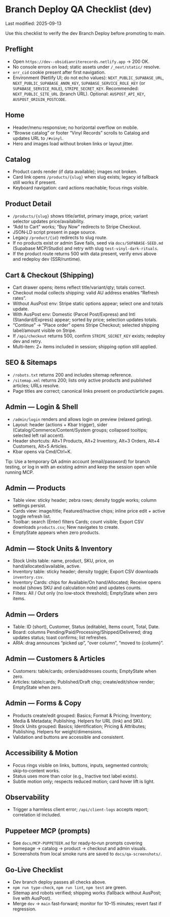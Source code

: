 # Branch Deploy QA Checklist (dev)

Last modified: 2025-09-13

Use this checklist to verify the dev Branch Deploy before promoting to main.

## Preflight
- Open `https://dev--obsidianriterecords.netlify.app` → 200 OK.
- No console errors on load; static assets under `/_next/static/` resolve.
- `orr_cid` cookie present after first navigation.
- Environment (Netlify UI; do not echo values): `NEXT_PUBLIC_SUPABASE_URL`, `NEXT_PUBLIC_SUPABASE_ANON_KEY`, `SUPABASE_SERVICE_ROLE_KEY` (or `SUPABASE_SERVICE_ROLE`), `STRIPE_SECRET_KEY`. Recommended: `NEXT_PUBLIC_SITE_URL` (branch URL). Optional: `AUSPOST_API_KEY`, `AUSPOST_ORIGIN_POSTCODE`.

## Home
- Header/menu responsive; no horizontal overflow on mobile.
- “Browse catalog” or footer “Vinyl Records” scrolls to Catalog and updates URL to `/#vinyl`.
- Hero and images load without broken links or layout jitter.

## Catalog
- Product cards render (if data available); images not broken.
- Card link opens `/products/{slug}` when slug exists; legacy id fallback still works if present.
- Keyboard navigation: card actions reachable; focus rings visible.

## Product Detail
- `/products/{slug}` shows title/artist, primary image, price; variant selector updates price/availability.
- “Add to Cart” works; “Buy Now” redirects to Stripe Checkout.
- JSON‑LD script present in page source.
- Legacy `/product/{id}` redirects to slug route.
- If no products exist or admin Save fails, seed via `docs/SUPABASE-SEED.md` (Supabase MCP/Studio) and retry with slug `test-vinyl-dark-rituals`.
- If the product route returns 500 with data present, verify envs above and redeploy dev (SSR/runtime).

## Cart & Checkout (Shipping)
- Cart drawer opens; items reflect title/variant/qty; totals correct.
- Checkout modal collects shipping: valid AU address enables “Refresh rates”.
- Without AusPost env: Stripe static options appear; select one and totals update.
- With AusPost env: Domestic (Parcel Post/Express) and Intl (Standard/Express) appear; sorted by price; selection updates totals.
- “Continue” → “Place order” opens Stripe Checkout; selected shipping label/amount visible on Stripe.
- If `/api/checkout` returns 500, confirm `STRIPE_SECRET_KEY` exists; redeploy dev and retry.
- Multi‑item: 2+ items included in session; shipping option still applied.

## SEO & Sitemaps
- `/robots.txt` returns 200 and includes sitemap reference.
- `/sitemap.xml` returns 200; lists only active products and published articles; URLs resolve.
- Page titles are correct; canonical links present on product/article pages.

## Admin — Login & Shell
- `/admin/login` renders and allows login on preview (relaxed gating).
- Layout: header (actions + Kbar trigger), sider (Catalog/Commerce/Content/System groups; collapsed tooltips; selected left rail accent).
- Header shortcuts: Alt+1 Products, Alt+2 Inventory, Alt+3 Orders, Alt+4 Customers, Alt+5 Articles.
- Kbar opens via Cmd/Ctrl+K.

Tip: Use a temporary QA admin account (email/password) for branch testing, or log in with an existing admin and keep the session open while running MCP.

## Admin — Products
- Table view: sticky header; zebra rows; density toggle works; column settings persist.
- Cards view: image/title; Featured/Inactive chips; inline price edit + active toggle refresh list.
- Toolbar: search (Enter) filters Cards; count visible; Export CSV downloads `products.csv`; New navigates to create.
- EmptyState appears when zero products.

## Admin — Stock Units & Inventory
- Stock Units table: name, product, SKU, price, on hand/allocated/available, active.
- Inventory table: sticky header; density toggle; Export CSV downloads `inventory.csv`.
- Inventory Cards: chips for Available/On hand/Allocated; Receive opens modal (shows SKU and calculation note) and updates counts.
- Filters: All / Out only (no low‑stock threshold); EmptyState when zero items.

## Admin — Orders
- Table: ID (short), Customer, Status (editable), Items count, Total, Date.
- Board: columns Pending/Paid/Processing/Shipped/Delivered; drag updates status; toast confirms; list refreshes.
- ARIA: drag announces “picked up”, “over column”, “moved to {column}”.

## Admin — Customers & Articles
- Customers: table/cards; orders/addresses counts; EmptyState when zero.
- Articles: table/cards; Published/Draft chip; create/edit/show render; EmptyState when zero.

## Admin — Forms & Copy
- Products create/edit grouped: Basics; Format & Pricing; Inventory; Media & Metadata; Publishing. Helpers for URL (link) and SKU.
- Stock Units grouped: Basics; Identification; Pricing & Attributes; Publishing. Helpers for weight/dimensions.
- Validation and buttons are accessible and consistent.

## Accessibility & Motion
- Focus rings visible on links, buttons, inputs, segmented controls; skip‑to‑content works.
- Status uses more than color (e.g., Inactive text label exists).
- Subtle motion only; respects reduced motion; card hover lift is light.

## Observability
- Trigger a harmless client error; `/api/client-logs` accepts report; correlation id included.

## Puppeteer MCP (prompts)
- See `docs/MCP-PUPPETEER.md` for ready‑to‑run prompts covering homepage → catalog → product → checkout and admin visuals.
 - Screenshots from local smoke runs are saved to `docs/qa-screenshots/`.

## Go‑Live Checklist
- Dev branch deploy passes all checks above.
- `npm run type-check`, `npm run lint`, `npm test` are green.
- Sitemap and robots verified; shipping works (fallback without AusPost; live with AusPost).
- Merge `dev` → `main` fast‑forward; monitor for 10–15 minutes; revert fast if regression.
